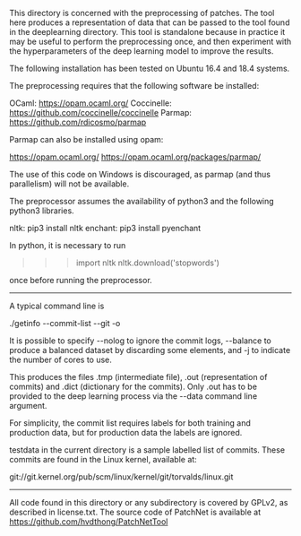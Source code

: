 This directory is concerned with the preprocessing of patches.  The tool
here produces a representation of data that can be passed to the tool found
in the deeplearning directory.  This tool is standalone because in practice
it may be useful to perform the preprocessing once, and then experiment
with the hyperparameters of the deep learning model to improve the results.

The following installation has been tested on Ubuntu 16.4 and 18.4 systems.

The preprocessing requires that the following software be installed:

OCaml: https://opam.ocaml.org/
Coccinelle: https://github.com/coccinelle/coccinelle
Parmap: https://github.com/rdicosmo/parmap

Parmap can also be installed using opam:

https://opam.ocaml.org/
https://opam.ocaml.org/packages/parmap/

The use of this code on Windows is discouraged, as parmap (and thus
parallelism) will not be available.

The preprocessor assumes the availability of python3 and the following
python3 libraries.

nltk: pip3 install nltk
enchant: pip3 install pyenchant

In python, it is necessary to run

>>> import nltk
>>> nltk.download('stopwords')

once before running the preprocessor.

---------------------------------

A typical command line is

   ./getinfo --commit-list <commit list> --git <git path> -o <prefix>

It is possible to specify --nolog to ignore the commit logs, --balance to
produce a balanced dataset by discarding some elements, and -j to indicate
the number of cores to use.

This produces the files <prefix>.tmp (intermediate file), <prefix>.out
(representation of commits) and <prefix>.dict (dictionary for the commits).
Only <prefix>.out has to be provided to the deep learning process via the
--data command line argument.

For simplicity, the commit list requires labels for both training and
production data, but for production data the labels are ignored.

testdata in the current directory is a sample labelled list of commits.  These
commits are found in the Linux kernel, available at:

git://git.kernel.org/pub/scm/linux/kernel/git/torvalds/linux.git

---------------------------------

All code found in this directory or any subdirectory is covered by GPLv2,
as described in license.txt.
The source code of PatchNet is available at
https://github.com/hvdthong/PatchNetTool
